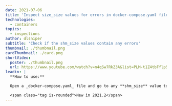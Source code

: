 ```yaml
---
date: 2021-07-06
title: 'Inspect size_size values for errors in docker-compose.yaml files'
technologies:
  - containers
topics:
  - inspections
author: dlsniper
subtitle: 'Check if the shm_size values contain any errors'
thumbnail: ./thumbnail.png
cardThumbnail: ./card.png
shortVideo:
  poster: ./thumbnail.png
  url: https://www.youtube.com/watch?v=n4qSw7RkZ3A&list=PLM-t1Z4tbFflp57RnfgjXOdpOg6fLhs_q&index=19
leadin: |
  **How to use:**

  Open a _docker-compose.yaml_ file and go to any **shm_size** value to see if it contains any messages or not.

  <span class="tag is-rounded">New in 2021.2</span>
---
```


